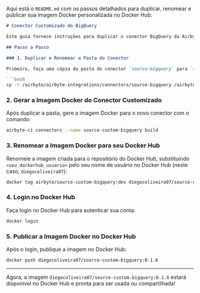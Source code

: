 Aqui está o `README.md` com os passos detalhados para duplicar, renomear e publicar sua imagem Docker personalizada no Docker Hub:

```markdown
# Conector Customizado do BigQuery

Este guia fornece instruções para duplicar o conector BigQuery da Airbyte, personalizar e publicar sua própria imagem Docker.

## Passo a Passo

### 1. Duplicar e Renomear a Pasta do Conector

Primeiro, faça uma cópia da pasta do conector `source-bigquery` para `source-custom-bigquery`:

```bash
cp -r /airbyte/airbyte-integrations/connectors/source-bigquery /airbyte/airbyte-integrations/connectors/source-custom-bigquery
```

### 2. Gerar a Imagem Docker do Conector Customizado

Após duplicar a pasta, gere a imagem Docker para o novo conector com o comando:

```bash
airbyte-ci connectors --name source-custom-bigquery build
```

### 3. Renomear a Imagem Docker para seu Docker Hub

Renomeie a imagem criada para o repositório do Docker Hub, substituindo `<seu_dockerhub_usuario>` pelo seu nome de usuário no Docker Hub (neste caso, `diegocoliveira07`):

```bash
docker tag airbyte/source-custom-bigquery:dev diegocoliveira07/source-custom-bigquery:0.1.6
```

### 4. Login no Docker Hub

Faça login no Docker Hub para autenticar sua conta:

```bash
docker login
```

### 5. Publicar a Imagem Docker no Docker Hub

Após o login, publique a imagem no Docker Hub:

```bash
docker push diegocoliveira07/source-custom-bigquery:0.1.6
```

---

Agora, a imagem `diegocoliveira07/source-custom-bigquery:0.1.6` estará disponível no Docker Hub e pronta para ser usada ou compartilhada!
```

